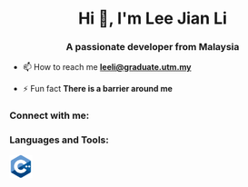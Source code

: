 <h1 align="center">Hi 👋, I'm Lee Jian Li</h1>
<h3 align="center">A passionate developer from Malaysia</h3>

- 📫 How to reach me **leeli@graduate.utm.my**

- ⚡ Fun fact **There is a barrier around me**

<h3 align="left">Connect with me:</h3>
<p align="left">
</p>

<h3 align="left">Languages and Tools:</h3>
<p align="left"> <a href="https://www.w3schools.com/cpp/" target="_blank" rel="noreferrer"> <img src="https://raw.githubusercontent.com/devicons/devicon/master/icons/cplusplus/cplusplus-original.svg" alt="cplusplus" width="40" height="40"/> </a> </p>
